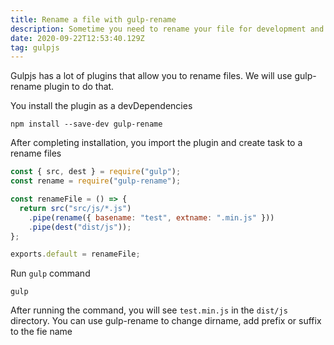 ```yaml
---
title: Rename a file with gulp-rename
description: Sometime you need to rename your file for development and production
date: 2020-09-22T12:53:40.129Z
tag: gulpjs
---
```

Gulpjs has a lot of plugins that allow you to rename files. We will use gulp-rename plugin to do that. 

You install the plugin as a devDependencies

```
npm install --save-dev gulp-rename
```

After completing installation, you import the plugin and create task to a rename files

```javascript
const { src, dest } = require("gulp");
const rename = require("gulp-rename");

const renameFile = () => {
  return src("src/js/*.js")
    .pipe(rename({ basename: "test", extname: ".min.js" }))
    .pipe(dest("dist/js"));
};

exports.default = renameFile;
```

Run `gulp` command

```
gulp
```

After running the command, you will see `test.min.js` in the `dist/js` directory. You can use gulp-rename to change dirname, add prefix or suffix to the fie name